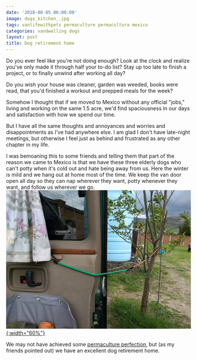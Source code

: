 ```yaml
---
date: '2018-08-05 06:00:00'
image: dogs_kitchen_.jpg
tags: vanlifewithpets permaculture permacultura mexico
categories: vandwelling dogs
layout: post
title: Dog retirement home
---
```


Do you ever feel like you're not doing enough? Look at the clock and realize you've only made it through half your to-do list? Stay up too late to finish a project, or to finally unwind after working all day?

Do you wish your house was cleaner, garden was weeded, books were read, that you'd finished a workout and prepped meals for the week?

Somehow I thought that if we moved to Mexico without any official "jobs," living and working on the same 1.5 acre, we'd find spaciousness in our days and satisfaction with how we spend our time.

But I have all the same thoughts and annoyances and worries and disappointments as I've had anywhere else. I am glad I don't have late-night meetings, but otherwise I feel just as behind and frustrated as any other chapter in my life.

I was bemoaning this to some friends and telling them that part of the reason we came to Mexico is that we have these three elderly dogs who can't potty when it's cold out and hate being away from us. Here the winter is mild and we hang out at home most of the time. We keep the van door open all day so they can nap wherever they want, potty whenever they want, and follow us wherever we go.
[![](/images/wind_.jpg){:width="60%"}](/images/.jpg)

We may not have achieved some [permaculture perfection](https://reverdecer.annalisagross.com/2018/08/04/great-expectations/), but (as my friends pointed out) we have an excellent dog retirement home.